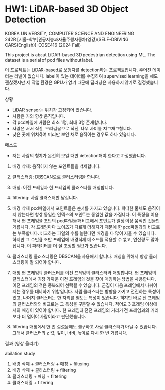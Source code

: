 # HW1: LiDAR-based 3D Object Detection
KOREA UNIVERSITY, COMPUTER SCIENCE AND ENGINEERING   
242R [서울-학부]인공지능과자율주행자동차(영강)(SELF-DRIVING CARS(English))-COSE416 (2024 Fall)


This project is about LiDAR-based 3D pedestrian detection using ML. The dataset is a serial of pcd files without label. 


이 프로젝트는 LiDAR-based로 보행자를 detection하는 프로젝트입니다. 주어진 데이터는 라벨이 없습니다. label이 있는 데이터를 수집하여 supervised learning을 해도 괜찮겠지만 제 작업 환경은 GPU가 없기 때문에 딥러닝은 사용하지 않기로 결정했습니다. 

상황
- LiDAR sensor는 위치가 고정되어 있습니다. 
- 사람은 거의 항상 움직입니다. 
- 각 pcd파일에 사람은 최소 1명, 최대 3명 존재합니다. 
- 사람은 서서 직진, 오리걸음으로 직진, 나무 사이를 지그재그합니다. 
- 낮은 곳에 위치하여 머리만 보인 채로 움직이는 경우도 하나 있습니다. 

메소드
- 저는 사람의 형체가 온전히 보일 때만 detection해야 한다고 가정했습니다. 
1. 배경 삭제: 움직이지 않는 포인트들을 삭제합니다.
2. 클러스터링: DBSCAN으로 클러스터링을 합니다.
3. 매칭: 이전 프레임과 현 프레임의 클러스터를 매칭합니다. 
4. filtering: 사람 클러스터만 남깁니다. 

1. 배경 삭제
pcd파일에서 포인트들은 순서를 가지고 있습니다. 어떠한 물체도 움직이지 않는다면 항상 동일한 인덱스의 포인트는 동일한 값을 가집니다. 이 특징을 이용해서 현 프레임을 초반의 pcd파일들과 비교해서 포인트가 일정 이상 움직인 것들만 거릅니다. 각 프레임마다 노이즈가 다르게 더해지기 때문에 한 pcd파일과의 비교로는 부족합니다. 비교하는 파일의 수를 늘린다면 배경을 다 많이 지울 수 있습니다. 하지만 그 수만큼 초반 프레임에 배경삭제 메소드를 적용할 수 없고, 연산량도 많아집니다. 이 파라미터를 더 잘 조정할 필요가 있습니다. 

2. 클러스터링
클러스터링은 DBSCAN을 사용해서 합니다. 매칭을 위해서 항상 클러스터링이 잘 되어야 합니다. 

3. 매칭
현 프레임의 클러스터를 이전 프레임의 클러스터와 매칭합니다. 현 프레임의 클러스터에서 가장 가까운 이전 프레임의 것을 찾아 매칭하는 방법을 사용합니다. 이전 프레임의 것은 중복되어 선택될 수 있습니다. 군집이 다음 프레임에서 나뉘어지는 경우를 대비하기 위함입니다. 사람 클러스터는 방향을 가지고 전진하는 특성이 있고, 나머지 클러스터는 한 자리를 맴도는 특성이 있습니다. 하지만 바로 전 프레임의 클러스터와의 비교로는 그 특성을 구분할 수 없습니다. 적어도 3 프레임 이상에서의 매칭이 있어야 합니다. 현 프레임과 전전 프레임의 거리가 전 프레임과의 거리보다 더 멀어야 사람이라고 판단했습니다. 

4. filtering
매칭에서 한 번 걸렀음에도 불구하고 사람 클러스터가 아닐 수 있습니다. 그래서 클러스터의 z 값, 깊이, 너비, 높이로 다시 한 번 거릅니다. 

결과
(영상 올리기)

abilation study
1. 배경 삭제 + 클러스터링 + 매칭 + filtering
2. 배경 삭제 + 클러스터링 + filtering
3. 클러스터링 + 매칭 + filtering
4. 클러스터링 + filtering
